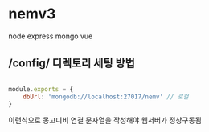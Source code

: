 # nemv3
node express mongo vue

## /config/ 디렉토리 세팅 방법

```javascript

module.exports = {
    dbUrl: 'mongodb://localhost:27017/nemv' // 로컬
}

```

이런식으로 몽고디비 연결 문자열을 작성해야 웹서버가 정상구동됨

